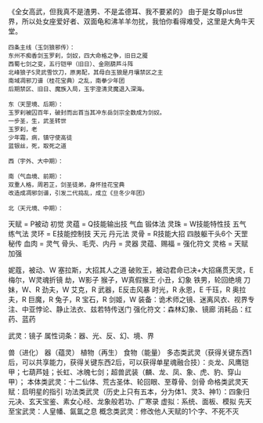 《全女高武，但我真不是渣男、不是孟德耳、我不要紧的》
由于是女尊plus世界，所以处女座爱好者、双面龟和沸羊羊勿扰，我怕你看得难受，这里是大角牛天堂。

	四条主线（玉剑狼邪传）：
	东州不痴香剑玉罗刹，剑奴，四大命格之争，旧日之魇
	西蜀七剑之变，五行铠甲（旧日）、金刚葫芦斗阵
	北峰狼子S灵武雪饮刀，原男配，其母白玉狼是月壤禁区之主
	南域凋邪刀谱（桂花宝典）之乱，南拳少年团
	后期禁区、旧日、魔族入局，玉宇澄清灵魔退入深海。
	
	东（天罡境、后期）：
	玉罗刹被囚百年，破封而出首当其冲东岳剑宗全数成为剑奴。
	一步圣，生，武圣转世
	玉罗刹，老
	少年霜，病，镇守使高徒
	蓝银丝，死，取死之道
	
	西（宇外、大中期）：
	
	南（气血境、前期）：
	双重人格，周若芷，剑圣徒弟，身怀挂花宝典
	改造成凋邪剑谱，引发二代捣乱，成立《旦冬少年团》
	
	北（天元境、中期）：
	

天赋 = P被动 初觉
灵蕴 = Q技能输出技 气血 锻体法
灵珠 = W技能特性技 五气 练气法 
灵环 = E技能控制技 天元 丹元法
灵骨 = R技能大招 四肢躯干头6个 天罡 秘传
血肉 = 灵气
骨头、毛壳、内丹 = 灵器
灵蕴、赐福 = 强化符文
灵格 = 天赋加强

妮蔻，被动、W
塞拉斯，大招其人之道
破败王，被动君命已决+大招痛贯天灵，E
梅尔，W灵魂折镜
劫，W影子
猴子，W真假猴王
小丑，幻象
铁男，轮回绝境
刀妹，W、R
劲夫，W
艾克，R
武器，E反击风暴
时光，R
永恩，E
千珏，R
奥拉夫，R
巨魔，R
兔子，R
宝石，R
剑姬，W
装备：诡术师之镜、迷离风衣、视界专注、中亚悖论、静止法衣、兹若特传送门
强化符文：森林幻象、镜廊
消耗品：红药、蓝药

武灵：镜子
属性词条：器、光、反、幻、境、界

兽（进化）
器（蕴灵）
植物（再生）
食物（能量）
多态类武灵（获得关键东西1后，可以共享能力，获得关键东西2后，可以获得单星魂融合技）：炎龙、风鹰铠甲；七葫芦娃；长虹、冰魄七剑；超兽武装（麟、龙、凤、象、虎、豹、穿山甲）；
本体类武灵：十二仙体、荒古圣体、轮回眼、至尊骨、剑骨
命格类武灵天赋：启明星的指引
功法类武灵（历史上只有五本，分为体1、灵3、神1）：四象归元决、玄天宝鉴、素女心经、龙象般若功、广寒录
虚拟：系统、面板、模拟
先天至宝武灵：人皇幡、氤氲之息
概念类武灵：修改他人天赋的1个字、不死不灭
